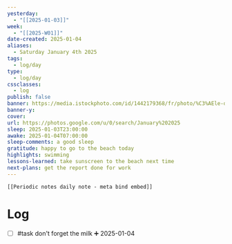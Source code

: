 ```yaml
---
yesterday:
  - "[[2025-01-03]]"
week:
  - "[[2025-W01]]"
date-created: 2025-01-04
aliases:
  - Saturday January 4th 2025
tags:
  - log/day
type:
  - log/day
cssclasses:
  - log
publish: false
banner: https://media.istockphoto.com/id/1442179368/fr/photo/%C3%AEle-des-maldives.jpg?s=2048x2048&w=is&k=20&c=1Xvf4UCIwvFrR4mE-kC3vsQB5EkPi-Va3FbN0YTunMw=
banner-y: 
cover: 
url: https://photos.google.com/u/0/search/January%202025
sleep: 2025-01-03T23:00:00
awake: 2025-01-04T07:00:00
sleep-comments: a good sleep
gratitude: happy to go to the beach today
highlights: swimming
lessons-learned: take sunscreen to the beach next time
next-plans: get the report done for work
---
```




```meta-bind-embed
[[Periodic notes daily note - meta bind embed]]
```

# Log
- [ ] #task don't forget the milk ➕ 2025-01-04